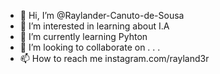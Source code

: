 - 👋 Hi, I’m @Raylander-Canuto-de-Sousa
- 👀 I’m interested in learning about I.A
- 🌱 I’m currently learning Pyhton
- 💞️ I’m looking to collaborate on . . .
- 📫 How to reach me instagram.com/rayland3r

<!---
Raylander-Canuto-de-Sousa/Raylander-Canuto-de-Sousa is a ✨ special ✨ repository because its `README.md` (this file) appears on your GitHub profile.
You can click the Preview link to take a look at your changes.
--->

